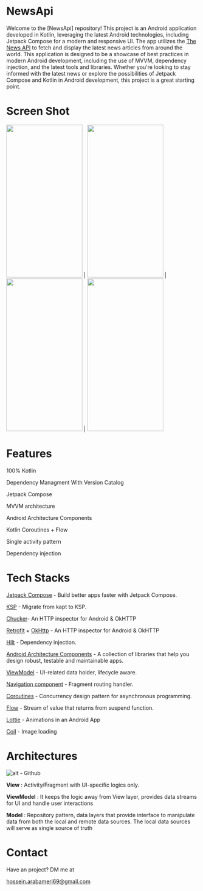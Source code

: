 # NewsApi
Welcome to the [NewsApi] repository! This project is an Android application developed in Kotlin, leveraging the latest Android technologies, including Jetpack Compose for a modern and responsive UI. The app utilizes the [The News API](https://www.thenewsapi.com/) to fetch and display the latest news articles from around the world.
This application is designed to be a showcase of best practices in modern Android development, including the use of MVVM, dependency injection, and the latest tools and libraries. Whether you're looking to stay informed with the latest news or explore the possibilities of Jetpack Compose and Kotlin in Android development, this project is a great starting point.

# Screen Shot
<img src="https://github.com/user-attachments/assets/fcb6d23c-60c4-405b-8da9-40db1eae312c" data-canonical-src="https://gyazo.com/eb5c5741b6a9a16c692170a41a49c858.png" width="200" height="400" /> | <img src="https://github.com/user-attachments/assets/9c2bbf5a-7ecb-465d-be3a-7fc96f90bbac" data-canonical-src="https://gyazo.com/eb5c5741b6a9a16c692170a41a49c858.png" width="200" height="400" /> | <img src="https://github.com/user-attachments/assets/1858235a-b5b1-4625-b1e2-19a8361b32f8" data-canonical-src="https://gyazo.com/eb5c5741b6a9a16c692170a41a49c858.png" width="200" height="400" /> | <img src="https://github.com/user-attachments/assets/490e8d5d-0d84-4211-8c7f-faf4047f18ae" data-canonical-src="https://gyazo.com/eb5c5741b6a9a16c692170a41a49c858.png" width="200" height="400" />

# Features
100% Kotlin

Dependency Managment With Version Catalog

Jetpack Compose

MVVM architecture

Android Architecture Components

Kotlin Coroutines + Flow

Single activity pattern

Dependency injection

# Tech Stacks

[Jetpack Compose](https://developer.android.com/compose) - Build better apps faster with Jetpack Compose.

[KSP](https://developer.android.com/build/migrate-to-ksp) - Migrate from kapt to KSP.

[Chucker](https://github.com/ChuckerTeam/chucker)- An HTTP inspector for Android & OkHTTP

[Retrofit](https://square.github.io/retrofit/) + [OkHttp](https://square.github.io/okhttp/) - An HTTP inspector for Android & OkHTTP

[Hilt](https://dagger.dev/hilt/)  - Dependency injection.

[Android Architecture Components](https://developer.android.com/topic/libraries/architecture)  - A collection of libraries that help you design robust, testable and maintainable apps.

[ViewModel](https://developer.android.com/reference/androidx/lifecycle/ViewModel)  - UI-related data holder, lifecycle aware.

[Navigation component](https://developer.android.com/guide/navigation)  -  Fragment routing handler.

[Coroutines](https://developer.android.com/kotlin/coroutines) - Concurrency design pattern for asynchronous programming.

[Flow](https://developer.android.com/kotlin/flow) - Stream of value that returns from suspend function.

[Lottie](https://lottiefiles.com/blog/working-with-lottie/getting-started-with-lottie-animations-in-android-app) - Animations in an Android App

[Coil](https://github.com/coil-kt/coil) - Image loading

# Architectures
![alt - Github](https://raw.githubusercontent.com/amitshekhariitbhu/MVVM-Architecture-Android/master/assets/mvvm-arch.png)

**View** : Activity/Fragment with UI-specific logics only.

**ViewModel** : It keeps the logic away from View layer, provides data streams for UI and handle user interactions

**Model** :  Repository pattern, data layers that provide interface to manipulate data from both the local and remote data sources. The local data sources will serve as single source of truth

# Contact
Have an project? DM me at

hossein.arabameri69@gmail.com
